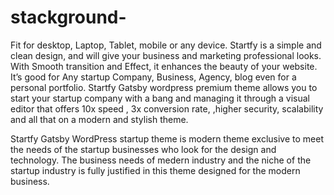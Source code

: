 # stackground-
Fit for desktop, Laptop, Tablet, mobile or any device. Startfy is a simple and clean design, and will give your business and marketing professional looks. 
With Smooth transition and Effect, it enhances the beauty of your website. 
It’s good for Any startup Company, Business, Agency, blog even for a personal portfolio. 
Startfy Gatsby wordpress premium theme allows you to start your startup company with a bang and managing it through a visual editor that offers 10x speed , 3x conversion rate, ,higher security, scalability and all that on a modern and stylish theme. 

Startfy Gatsby WordPress startup theme is modern theme exclusive to meet the needs of the startup businesses who look for the design and technology. The business needs of medern industry and the niche of the startup industry is fully justified in this theme designed for the modern business.
